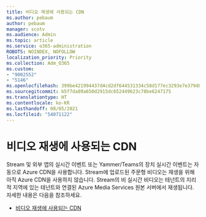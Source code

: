 ```yaml
---
title: 비디오 재생에 사용되는 CDN
ms.author: pebaum
author: pebaum
manager: scotv
ms.audience: Admin
ms.topic: article
ms.service: o365-administration
ROBOTS: NOINDEX, NOFOLLOW
localization_priority: Priority
ms.collection: Adm_O365
ms.custom:
- "9002552"
- "5146"
ms.openlocfilehash: 399be421994437d4cd2df644531334c58d177ec3293e7e379d84cd8326823a63
ms.sourcegitcommit: b5f7da89a650d2915dc652449623c78be6247175
ms.translationtype: HT
ms.contentlocale: ko-KR
ms.lasthandoff: 08/05/2021
ms.locfileid: "54071122"
---
```

# <a name="cdn-used-for-video-playback"></a>비디오 재생에 사용되는 CDN

Stream 및 외부 앱의 실시간 이벤트 또는 Yammer/Teams의 장치 실시간 이벤트는 자동으로 Azure CDN을 사용합니다. Stream에 업로드된 주문형 비디오는 재생을 위해 아직 Azure CDN을 사용하지 않습니다. Stream의 비 실시간 비디오는 테넌트의 지리적 지역에 있는 테넌트와 연결된 Azure Media Services 원본 서버에서 재생됩니다. 자세한 내용은 다음을 참조하세요.

- [비디오 재생에 사용되는 CDN](https://docs.microsoft.com/stream/network-overview#cdn-used-for-video-playback)
